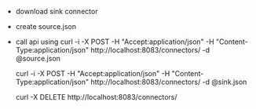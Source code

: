 - download sink connector
- create source.json
- call api using
    curl -i -X POST -H "Accept:application/json" -H  "Content-Type:application/json" http://localhost:8083/connectors/ -d @source.json

    curl -i -X POST -H "Accept:application/json" -H  "Content-Type:application/json" http://localhost:8083/connectors/ -d @sink.json

    curl -X DELETE http://localhost:8083/connectors/<connector-nam>